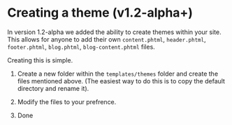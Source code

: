 # Creating a theme (v1.2-alpha+)

In version 1.2-alpha we added the ability to create themes within your site. 
This allows for anyone to add their own `content.phtml`, `header.phtml`, `footer.phtml`,
`blog.phtml`, `blog-content.phtml` files. 

Creating this is simple.

1. Create a new folder within the `templates/themes` folder and create the files mentioned above.
(The easiest way to do this is to copy the default directory and rename it).

2. Modify the files to your prefrence.

3. Done